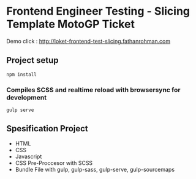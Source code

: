 # Frontend Engineer Testing - Slicing Template MotoGP Ticket

Demo click : http://loket-frontend-test-slicing.fathanrohman.com

## Project setup
```
npm install
```

### Compiles SCSS and realtime reload with browsersync for development
```
gulp serve
```

## Spesification Project
- HTML
- CSS
- Javascript
- CSS Pre-Proccesor with SCSS
- Bundle File with gulp, gulp-sass, gulp-serve, gulp-sourcemaps